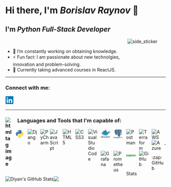 # Hi there, I'm *Borislav Raynov* 👋

## I'm ***Python Full-Stack Developer***

<img align="right" width=120px height=120px alt="side_sticker" src="https://media3.giphy.com/media/h1QmJxwoCr19BtTkGt/giphy.gif" />
<br />

- 🔭 I’m constantly working on obtaining knowledge.
- ⚡ Fun fact: I am passionate about new technolgies, innovation and problem-solving.
- 🔭 Currently taking advanced courses in ReactJS.

---


### Connect with me:
[<img src="https://github.com/devicons/devicon/blob/v2.14.0/icons/linkedin/linkedin-original.svg" width="26px" style="padding-right:50px">](https://www.linkedin.com/in/borislav-raynov-512b13248/)


---

### <img align="left" alt="html tag image" src="https://media2.giphy.com/media/QssGEmpkyEOhBCb7e1/giphy.gif?cid=ecf05e47a0n3gi1bfqntqmob8g9aid1oyj2wr3ds3mg700bl&rid=giphy.gif" width="25" style="margin-right: 5px;"> &nbsp; Languages and Tools that I'm capable of:

<img align="left" alt="Python" width="30px" src="https://github.com/devicons/devicon/blob/v2.14.0/icons/python/python-original.svg" style="padding-right:10px;" />
<img align="left" alt="Django" width="30px" src="https://www.svgrepo.com/show/353657/django-icon.svg" style="padding-right:10px;" />
<img align="left" alt="PyCharm" width="30px" src="https://upload.wikimedia.org/wikipedia/commons/thumb/1/1d/PyCharm_Icon.svg/1024px-PyCharm_Icon.svg.png?20200803065702" />
<img align="left" alt="JavaScript" width="30px" src="https://cdn.jsdelivr.net/gh/devicons/devicon/icons/javascript/javascript-original.svg" style="padding-right:10px;" />
<img align="left" alt="HTML5" width="30px" src="https://cdn.jsdelivr.net/gh/devicons/devicon/icons/html5/html5-original.svg" style="padding-right:10px;" />
<img align="left" alt="CSS3" width="30px" src="https://cdn.jsdelivr.net/gh/devicons/devicon/icons/css3/css3-original.svg" style="padding-right:10px;" />
<img align="left" alt="Visual Studio Code" width="30px" src="https://cdn.jsdelivr.net/gh/devicons/devicon/icons/vscode/vscode-original.svg" style="padding-right:10px;" />
<img align="left" alt="Docker" width="30px" src="https://github.com/devicons/devicon/blob/v2.14.0/icons/docker/docker-original-wordmark.svg" style="padding-right:10px;" />
<img align="left" alt="PostgreSQL" width="30px" src="https://github.com/devicons/devicon/blob/v2.14.0/icons/postgresql/postgresql-original-wordmark.svg" style="padding-right:10px;" />
<img align="left" alt="Postman" width="30px" src="https://cdn.icon-icons.com/icons2/3053/PNG/512/postman_alt_macos_bigsur_icon_189814.png" style="padding-right:10px;" />
<img align="left" alt="Terraform" width="30px" src="https://cdn.jsdelivr.net/gh/devicons/devicon/icons/terraform/terraform-original.svg" style="padding-right:10px;" />
<img align="left" alt="AWS" width="30px" src="https://upload.wikimedia.org/wikipedia/commons/9/93/Amazon_Web_Services_Logo.svg" style="padding-right:10px;" />
<img align="left" alt="Azure" width="30px" src="https://cdn.jsdelivr.net/gh/devicons/devicon/icons/azure/azure-original.svg" style="padding-right:10px;" />
<img align="left" alt="Grafana" width="30px" src="https://cdn.jsdelivr.net/gh/devicons/devicon/icons/grafana/grafana-original.svg" style="padding-right:10px;" />
<img align="left" alt="Prometheus" width="30px" src="https://cdn.jsdelivr.net/gh/devicons/devicon/icons/prometheus/prometheus-original.svg" style="padding-right:10px;" />
<img align="left" alt="nginx" width="30px" src="https://github.com/devicons/devicon/blob/v2.14.0/icons/nginx/nginx-original.svg" style="padding-right:10px;" />
<img align="left" alt="GitHub" width="30px" src="https://upload.wikimedia.org/wikipedia/commons/a/ae/Github-desktop-logo-symbol.svg" style="padding-right:10px;" />

<br />
<br />

---

<br />

<summary>:zap: GitHub Stats</summary>

<div>
  <img height="160" align="left" alt="Diyan's GitHub Stats" src="https://github-readme-stats-git-masterrstaa-rickstaa.vercel.app/api?username=BorislavRaynov&show_icons=true&hide_border=false&title_color=ff652f&icon_color=FFE400&bg_color=09131B&text_color=ffffff&border_color=0c1a25" />
  <img height="160" src="https://github-readme-stats-git-masterrstaa-rickstaa.vercel.app/api/top-langs/?username=BorislavRaynov&layout=compact&bg_color=09131B&hide_border=true" />
</div>
